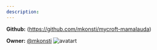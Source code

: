 ```yaml
---
description: 
---
```



**Github:** (https://github.com/mkonsti/mycroft-mamalauda)

**Owner:** [@mkonsti](https://github.com/mkonsti) ![avatart](https://avatars0.githubusercontent.com/u/23095307?v=4)

